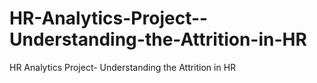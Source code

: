 # HR-Analytics-Project--Understanding-the-Attrition-in-HR
HR Analytics Project- Understanding the Attrition in HR
